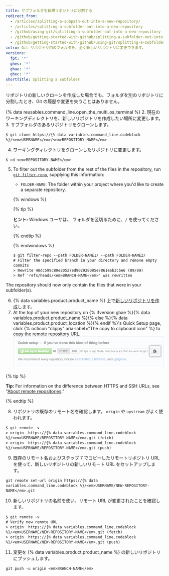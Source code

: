 ```yaml
---
title: サブフォルダを新規リポジトリに分割する
redirect_from:
  - /articles/splitting-a-subpath-out-into-a-new-repository/
  - /articles/splitting-a-subfolder-out-into-a-new-repository
  - /github/using-git/splitting-a-subfolder-out-into-a-new-repository
  - /github/getting-started-with-github/splitting-a-subfolder-out-into-a-new-repository
  - /github/getting-started-with-github/using-git/splitting-a-subfolder-out-into-a-new-repository
intro: Git リポジトリ内のフォルダを、全く新しいリポジトリに変更できます。
versions:
  fpt: '*'
  ghes: '*'
  ghae: '*'
  ghec: '*'
shortTitle: Splitting a subfolder
---
```


リポジトリの新しいクローンを作成した場合でも、フォルダを別のリポジトリに分割したとき、Git の履歴や変更を失うことはありません。

{% data reusables.command_line.open_the_multi_os_terminal %}
2. 現在のワーキングディレクトリを、新しいリポジトリを作成したい場所に変更します。
3. サブフォルダのあるリポジトリをクローンします。
  ```shell
  $ git clone https://{% data variables.command_line.codeblock %}/<em>USERNAME</em>/<em>REPOSITORY-NAME</em>
  ```
4. ワーキングディレクトリをクローンしたリポジトリに変更します。
  ```shell
  $ cd <em>REPOSITORY-NAME</em>
  ```
5. To filter out the subfolder from the rest of the files in the repository, run [`git filter-repo`](https://github.com/newren/git-filter-repo), supplying this information:
    - `FOLDER-NAME`: The folder within your project where you'd like to create a separate repository.

    {% windows %}

      {% tip %}

      **ヒント:** Windows ユーザは、 フォルダを区切るために、`/` を使ってください。

      {% endtip %}

    {% endwindows %}

    ```shell
    $ git filter-repo --path FOLDER-NAME1/ --path FOLDER-NAME2/
    # Filter the specified branch in your directory and remove empty commits
    > Rewrite 48dc599c80e20527ed902928085e7861e6b3cbe6 (89/89)
    > Ref 'refs/heads/<em>BRANCH-NAME</em>' was rewritten
    ```
  The repository should now only contain the files that were in your subfolder(s).

6. {% data variables.product.product_name %} 上で[新しいリポジトリを作成](/articles/creating-a-new-repository/)します。
7. At the top of your new repository on {% ifversion ghae %}{% data variables.product.product_name %}{% else %}{% data variables.product.product_location %}{% endif %}'s Quick Setup page, click {% octicon "clippy" aria-label="The copy to clipboard icon" %} to copy the remote repository URL. ![リモートリポジトリの URL フィールドのコピー](/assets/images/help/repository/copy-remote-repository-url-quick-setup.png)

  {% tip %}

  **Tip:** For information on the difference between HTTPS and SSH URLs, see "[About remote repositories](/github/getting-started-with-github/about-remote-repositories)."

  {% endtip %}

8. リポジトリの既存のリモート名を確認します。 `origin` や `upstream` がよく使われます。
  ```shell
  $ git remote -v
  > origin  https://{% data variables.command_line.codeblock %}/<em>USERNAME/REPOSITORY-NAME</em>.git (fetch)
  > origin  https://{% data variables.command_line.codeblock %}/<em>USERNAME/REPOSITORY-NAME</em>.git (push)
  ```

9. 既存のリモート名およびステップ 7 でコピーしたリモートリポジトリ URL を使って、新しいリポジトリの新しいリモート URL をセットアップします。
  ```shell
  git remote set-url origin https://{% data variables.command_line.codeblock %}/<em>USERNAME/NEW-REPOSITORY-NAME</em>.git
  ```
10. 新しいリポジトリの名前を使い、リモート URL が変更されたことを確認します。
  ```shell
  $ git remote -v
  # Verify new remote URL
  > origin  https://{% data variables.command_line.codeblock %}/<em>USERNAME/NEW-REPOSITORY-NAME</em>.git (fetch)
  > origin  https://{% data variables.command_line.codeblock %}/<em>USERNAME/NEW-REPOSITORY-NAME</em>.git (push)
  ```
11. 変更を {% data variables.product.product_name %} の新しいリポジトリにプッシュします。
  ```shell
  git push -u origin <em>BRANCH-NAME</em>
  ```
